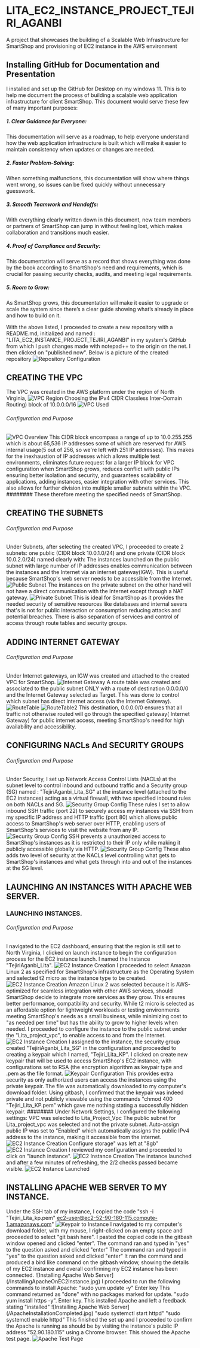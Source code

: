 # LITA_EC2_INSTANCE_PROJECT_TEJIRI_AGANBI 
 A project that showcases the building of a Scalable Web Infrastructure for SmartShop and provisioning of EC2 instance in the AWS environment
## Installing GitHub for Documentation and Presentation
I installed and set up the GitHub for Desktop on my windows 11.
This is to help me document the process of building a scalable web application infrastructure for client SmartShop.
This document would serve these few of many important purposes:
##### 1. Clear Guidance for Everyone: 
This documentation will serve as a roadmap, to help everyone understand how the web application infrastructure is built which will make it easier to maintain consistency when updates or changes are needed.
##### 2. Faster Problem-Solving:
When something malfunctions, this documentation will show where things went wrong, so issues can be fixed quickly without unnecessary guesswork.
##### 3. Smooth Teamwork and Handoffs: 
With everything clearly written down in this document, new team members or partners of SmartShop can jump in without feeling lost, which makes collaboration and transitions much easier.
##### 4. Proof of Compliance and Security:
This documentation will serve as a record that shows everything was done by the book according to SmartShop's need and requirements, which is crucial for passing security checks, audits, and meeting legal requirements.
##### 5. Room to Grow: 
As SmartShop grows, this documentation will make it easier to upgrade or scale the system since there’s a clear guide showing what’s already in place and how to build on it.

With the above listed, I proceeded to create a new repository with a README.md, initialized and named : "LITA_EC2_INSTANCE_PROJECT_TEJIRI_AGANBI" in my system's GitHub from which I push changes made with notepad++ to the origin on the net. I then clicked on "published now".
Below is a picture of the created repository
![Repository Configuration](/GithubRepositoryCreation.jpg)

## CREATING THE VPC
The VPC was created in the AWS platform under the region of North Virginia,
![VPC Region](/RegionNorthVirginiaSelected.jpg) 
Choosing the IPv4 CIDR Classless Inter-Domain Routing) block of 10.0.0.0/16
![VPC Used](/LitaVPCSelected.jpg)
###### Configuration and Purpose
![VPC Overview](/VPCDetails.jpg)
This CIDR block encompass a range of up to 10.0.255.255  which is about 65,536 IP addresses some of which are reserved for AWS internal usage(5 out of 256, so we're left with 251 IP addresses). 
This makes for the inexhaustion of IP addresses which 
allows multiple test environments, eliminates future request for a larger IP block for VPC configuration when SmartShop grows, reduces conflict with public IPs ensuring better isolation and security, and guarantees scalability of applications, adding instances, easier integration with other services.
This also allows for further division into multiple smaller subnets within the VPC.
######## These therefore meeting the specified needs of SmartShop.
## CREATING THE SUBNETS
###### Configuration and Purpose 
Under Subnets, after selecting the created VPC, I proceeded to create 2 subnets: one public (CIDR block 10.0.1.0/24) and one private (CIDR block 10.0.2.0/24) named clearly with: 
The instances launched on the public subnet with large number of IP addresses enables communication between the instances and the Internet via an internet gateway(IGW). This is useful because SmartShop's web server needs to be accessible from the Internet.
![Public Subnet](/PublicSubnet.jpg)
The instances on the private subnet on the other hand will not have a direct communication with the Internet except through a NAT gateway.
![Private Subnet](/PrivateSubnet.jpg)
This is ideal for SmartShop as it provides the needed security of sensitive resources like databases and internal severs that's is not for public interaction or consumption reducing attacks and potential breaches.
There is also separation of services and control of access through route tables and security groups.
## ADDING INTERNET GATEWAY
###### Configuration and Purpose 
Under Internet gateways, an IGW was created and attached to the created VPC for SmartShop.
![Internet Gateway](/InternetGateway.jpg)
A route table was created and associated to the public subnet ONLY with a route of destination 0.0.0.0/0 and the Internet Gateway selected as Target.
This was done to control which subnet has direct internet access (via the Internet Gateway).
![RouteTable](/PublicRouteTable.jpg)
![RouteTable2](/PrivateRouteTable.jpg)
This destination, 0.0.0.0/0 ensures that all traffic not otherwise routed will go through the specified gateway( Internet Gateway) for public internet access, meeting SmartShop's need for high availability and accessibility.
## CONFIGURING NACLs And SECURITY GROUPS
###### Configuration and Purpose
Under Security, I set up Network Access Control Lists (NACLs) at the subnet level to control inbound and outbound traffic and a Security group (SG) named : "TejiriAganbi_Lita_SG" at the instance level (attached to the EC2 instances) acting as a virtual firewall, with two specified inbound rules on both NACLs and SG.
![Security Group Config](/SecurityGroup1.jpg)
These rules I set to allow inbound SSH traffic (port 22) to securely access my instances via SSH from my specific IP address and HTTP traffic (port 80) which allows public access to SmartShop's web server over HTTP, enabling users of SmartShop's services to visit the website from any IP.
![Security Group Config](/SecurityGroup2.jpg)
SSH prevents a unauthorized access to SmartShop's instances as it is restricted to their IP only while making it publicly accessible globally via HTTP.
![Security Group Config](/SecurityGroupcreated.jpg)
These also adds two level of security  at the NACLs level controlling what gets to SmartShop's instances and what gets through into and out of the instances at the SG level.
## LAUNCHING AN INSTANCES WITH APACHE WEB SERVER.
### LAUNCHING INSTANCES.
###### Configuration and Purpose
I navigated to the EC2 dashboard, ensuring that the region is still set to North Virginia, I clicked on launch instance to begin the configuration process for the EC2 instance launch.
I named the Instance "TejiriAganbi_Lita".
![EC2 Instance Creation](/EC2instance1.jpg)
I proceeded to select Amazon Linux 2 as specified for SmartShop's infrastructure as the Operating System and selected t2 micro as the instance type to be created.
![EC2 Instance Creation](/EC2instance2.jpg)
Amazon Linux 2 was selected because it is AWS-optimized for seamless integration with other AWS services, should SmartShop decide to integrate more services as they grow. This ensures better performance, compatibility and security.
While t2 micro is selected as an affordable option for lightweight workloads or testing environments meeting SmartShop's needs as a small business, while minimizing cost to "as needed per time" but has the ability to grow to higher levels when needed.
I proceeded to configure the instance to the public subnet under the "Lita_project_vpc", to enable access to and from the Internet.
![EC2 Instance Creation](/EC2instance3.jpg)
I assigned to the instance, the security group created "TejiriAganbi_Lita_SG" in the configuration  and proceeded to creating a keypair which I named, "Tejiri_Lita_KP".
I clicked on create new keypair that will be used to access SmartShop's EC2 instance, with configurations set to RSA (the encryption algorithm as keypair type and .pem as the file format.
![Keypair Configuration](/KeyPairCreation.jpg)
This provides extra security as only authorized users can access the instances using the private keypair.
The file was automatically downloaded to my computer's download folder.
Using gitbash, I confirmed that the keypair was indeed private and not publicly viewable using the commands "chmod 400 "Tejiri_Lita_KP.pem" which gave me nothing stating a successfully hidden keypair.
######## Under Network Settings,
I configured the following settings:
VPC was selected to Lita_Project_Vpc
The public subnet for Lita_project_vpc was selected and not the private subnet.
Auto-assign public IP was set to "Enabled" which automatically assigns the public IPv4 address to the instance, making it accessible from the internet.
![EC2 Instance Creation](/EC2instance4.jpg)
Configure storage" was left at "8gb"
![EC2 Instance Creation](/EC2instance5.jpg)
I reviewed my configuration and proceeded to click on "launch instance".
![EC2 Instance Creation](/EC2ConfigurationSummary.jpg)
The instance launched and after a few minutes of refreshing, the 2/2 checks passed became visible.
![EC2 Instance Launched](/RunningEC2Instance.jpg)
## INSTALLING APACHE WEB SERVER TO MY INSTANCE.
Under the SSH tab of my instance, I copied the code "ssh -i "Tejiri_Lita_kp.pem" ec2-user@ec2-52-90-180-115.compute-1.amazonaws.com"
![Keypair to Instance](/ConnectingInstancetokeypair.jpg)
I navigated to my computer's download folder, with my mouse, I right-clicked on an empty space and proceeded to select "git bash here". 
I pasted the copied code in the gitbash window opened and clicked "enter". The command ran and typed in "yes" to the question asked and clicked "enter"
The command ran and typed in "yes" to the question asked and clicked "enter" 
It ran the command and produced a bird like command on the gitbash window, showing the details of my EC2 instance and overall confirming my EC2 instance has been connected.
![Installing Apache Web Server] (/InstallingApacheOnEC2Instance.jpg)
I proceeded to run the following commands to install Apache:
"sudo yum update -y" Enter key
This  command returned as "done" with no packages marked for update.
"sudo yum install https -y". Enter key.
This installed Apache and left a feedback stating "installed"
![Installing Apache Web Server] (/ApacheInstallationCompleted.jpg)
"sudo systemctl start httpd"
"sudo systemctl enable httpd"
This finished the set up and I proceeded to confirm the Apache is running as should be by visiting the instance's public IP address "52.90.180.115" using a Chrome browser.
This showed the Apache test page.
![Apache Test Page](/LiveApacheTestPage) 